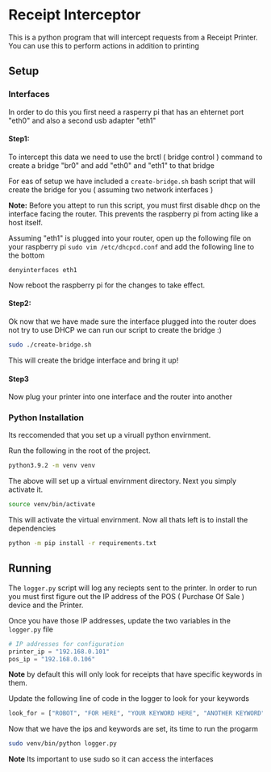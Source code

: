# Receipt Interceptor

This is a python program that will intercept requests from a Receipt Printer. You can use this to perform actions in addition to printing

## Setup

### Interfaces

In order to do this you first need a rasperry pi that has an ehternet port "eth0" and also a second usb adapter "eth1"

#### Step1:

To intercept this data we need to use the brctl ( bridge control ) command to create a bridge "br0" and add "eth0" and "eth1" to that bridge

For eas of setup we have included a `create-bridge.sh` bash script that will create the bridge for you ( assuming two network interfaces )

**Note:** Before you attept to run this script, you must first disable dhcp on the interface facing the router. This prevents the raspberry pi from acting like a host itself.

Assuming "eth1" is plugged into your router, open up the following file on your raspberry pi `sudo vim /etc/dhcpcd.conf` and add the following line to the bottom

```
denyinterfaces eth1 
```

Now reboot the raspberry pi for the changes to take effect.

#### Step2: 

Ok now that we have made sure the interface plugged into the router does not try to use DHCP we can run our script to create the bridge :)


```bash
sudo ./create-bridge.sh
```

This will create the bridge interface and bring it up!

#### Step3

Now plug your printer into one interface and the router into another


### Python Installation

Its reccomended that you set up a viruall python envirnment.

Run the following in the root of the project.

```bash
python3.9.2 -m venv venv
```

The above will set up a virtual envirnment directory. Next you simply activate it.

```bash
source venv/bin/activate
```

This will activate the virtual envirnment. Now all thats left is to install the dependencies

```bash
python -m pip install -r requirements.txt
```


## Running

The `logger.py` script will log any reciepts sent to the printer. In order to run you must first figure out the IP address of the POS ( Purchase Of Sale ) device and the Printer.

Once you have those IP addresses, update the two variables in the `logger.py` file

```python
# IP addresses for configuration
printer_ip = "192.168.0.101"
pos_ip = "192.168.0.106"
```

**Note** by default this will only look for receipts that have specific keywords in them.

Update the following line of code in the logger to look for your keywords

```python
look_for = ["ROBOT", "FOR HERE", "YOUR KEYWORD HERE", "ANOTHER KEYWORD"]
```

Now that we have the ips and keywords are set, its time to run the progarm


```bash
sudo venv/bin/python logger.py 
```

**Note** Its important to use sudo so it can access the interfaces

